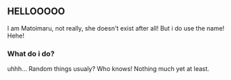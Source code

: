 ## HELLOOOOO

I am Matoimaru, not really, she doesn't exist after all! But i do use the name! Hehe!

###  What do i do?

uhhh... Random things usualy? Who knows! Nothing much yet at least.